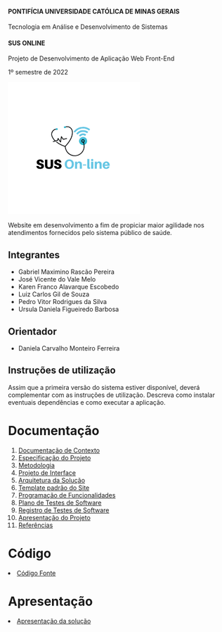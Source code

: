 
#### PONTIFÍCIA UNIVERSIDADE CATÓLICA DE MINAS GERAIS 

Tecnologia em Análise e Desenvolvimento de Sistemas 

#### SUS ONLINE

Projeto de Desenvolvimento de Aplicação Web Front-End

1º semestre de 2022

<img src="docs/img/sus_online.jpg" width="300" height="300">

Website em desenvolvimento a fim de propiciar maior agilidade nos atendimentos fornecidos pelo sistema público de saúde.

## Integrantes

* Gabriel Maximino Rascão Pereira
* José Vicente do Vale Melo
* Karen Franco Alavarque Escobedo
* Luiz Carlos Gil de Souza
* Pedro Vitor Rodrigues da Silva
* Ursula Daniela Figueiredo Barbosa

## Orientador

* Daniela Carvalho Monteiro Ferreira

## Instruções de utilização

Assim que a primeira versão do sistema estiver disponível, deverá complementar com as instruções de utilização. Descreva como instalar eventuais dependências e como executar a aplicação.

# Documentação

<ol>
<li><a href="docs/01-Documentação de Contexto.md"> Documentação de Contexto</a></li>
<li><a href="docs/02-Especificação do Projeto.md"> Especificação do Projeto</a></li>
<li><a href="docs/03-Metodologia.md"> Metodologia</a></li>
<li><a href="docs/04-Projeto de Interface.md"> Projeto de Interface</a></li>
<li><a href="docs/05-Arquitetura da Solução.md"> Arquitetura da Solução</a></li>
<li><a href="docs/06-Template padrão do Site.md"> Template padrão do Site</a></li>
<li><a href="docs/07-Programação de Funcionalidades.md"> Programação de Funcionalidades</a></li>
<li><a href="docs/08-Plano de Testes de Software.md"> Plano de Testes de Software</a></li>
<li><a href="docs/09-Registro de Testes de Software.md"> Registro de Testes de Software</a></li>
<li><a href="docs/10-Apresentação do Projeto.md"> Apresentação do Projeto</a></li>
<li><a href="docs/11-Referências.md"> Referências</a></li>
</ol>

# Código

<li><a href="src/README.md"> Código Fonte</a></li>

# Apresentação

<li><a href="presentation/"SUS Online - Google Chrome - 26 June 2022 (1) (1).mp4"> Apresentação da solução</a></li>



